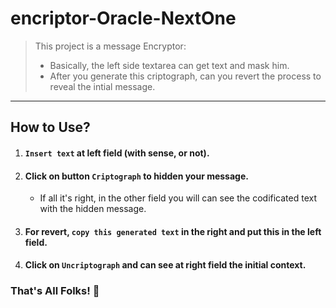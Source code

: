 
# encriptor-Oracle-NextOne

>This project is a message Encryptor:
>- Basically, the left side textarea can get text and mask him.
>- After you generate this criptograph, can you revert the process to reveal the intial message.

-----------------------------------------------------------------------------------

## How to Use?

1. #### `Insert text` at left field (with sense, or not).

2. #### Click on button `Criptograph` to hidden your message.
     - If all it's right, in the other field you will can see the codificated text with the hidden message.

3. #### For revert, `copy this generated text` in the right and put this in the left field.

4. #### Click on `Uncriptograph` and can see at right field the initial context.



### That's All Folks! &#128074;